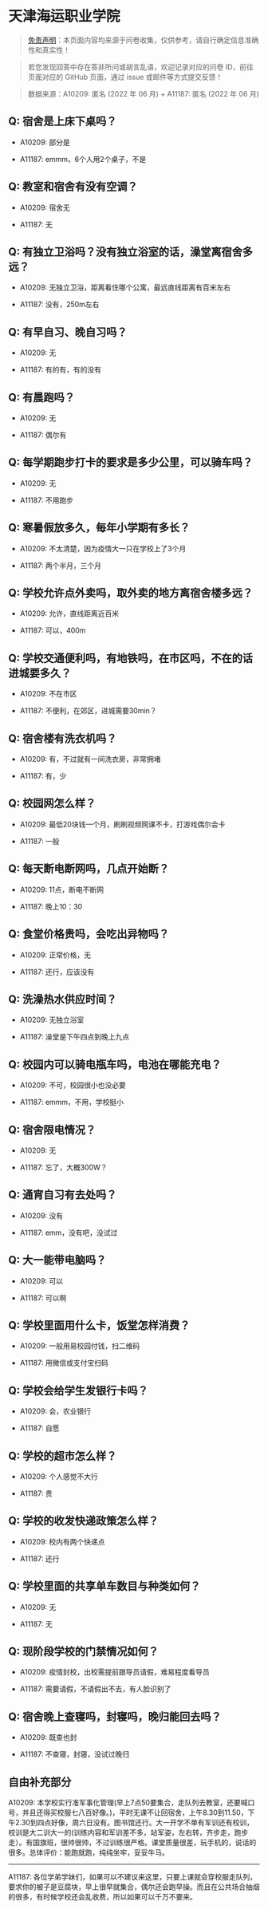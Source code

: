 # 天津海运职业学院

> [免责声明](https://colleges.chat/#_3)：本页面内容均来源于问卷收集，仅供参考，请自行确定信息准确性和真实性！

> 若您发现回答中存在答非所问或胡言乱语，欢迎记录对应的问卷 ID，前往页面对应的 GitHub 页面，通过 issue 或邮件等方式提交反馈！

> 数据来源：A10209: 匿名 (2022 年 06 月) + A11187: 匿名 (2022 年 06 月)

## Q: 宿舍是上床下桌吗？

- A10209: 部分是

- A11187: emmm，6个人用2个桌子，不是

## Q: 教室和宿舍有没有空调？

- A10209: 宿舍无

- A11187: 无

## Q: 有独立卫浴吗？没有独立浴室的话，澡堂离宿舍多远？

- A10209: 无独立卫浴，距离看住哪个公寓，最远直线距离有百米左右

- A11187: 没有，250m左右

## Q: 有早自习、晚自习吗？

- A10209: 无

- A11187: 有的有，有的没有

## Q: 有晨跑吗？

- A10209: 无

- A11187: 偶尔有

## Q: 每学期跑步打卡的要求是多少公里，可以骑车吗？

- A10209: 无

- A11187: 不用跑步

## Q: 寒暑假放多久，每年小学期有多长？

- A10209: 不太清楚，因为疫情大一只在学校上了3个月

- A11187: 两个半月，三个月

## Q: 学校允许点外卖吗，取外卖的地方离宿舍楼多远？

- A10209: 允许，直线距离近百米

- A11187: 可以，400m

## Q: 学校交通便利吗，有地铁吗，在市区吗，不在的话进城要多久？

- A10209: 不在市区

- A11187: 不便利，在郊区，进城需要30min？

## Q: 宿舍楼有洗衣机吗？

- A10209: 有，不过就有一间洗衣房，非常拥堵

- A11187: 有，少

## Q: 校园网怎么样？

- A10209: 最低20块钱一个月，刷刷视频网课不卡，打游戏偶尔会卡

- A11187: 一般

## Q: 每天断电断网吗，几点开始断？

- A10209: 11点，断电不断网

- A11187: 晚上10：30

## Q: 食堂价格贵吗，会吃出异物吗？

- A10209: 正常价格，无

- A11187: 还行，应该没有

## Q: 洗澡热水供应时间？

- A10209: 无独立浴室

- A11187: 澡堂是下午四点到晚上九点

## Q: 校园内可以骑电瓶车吗，电池在哪能充电？

- A10209: 不可，校园很小也没必要

- A11187: emmm，不用，学校挺小

## Q: 宿舍限电情况？

- A10209: 无

- A11187: 忘了，大概300W？

## Q: 通宵自习有去处吗？

- A10209: 没有

- A11187: emm，没有吧，没试过

## Q: 大一能带电脑吗？

- A10209: 可以

- A11187: 可以啊

## Q: 学校里面用什么卡，饭堂怎样消费？

- A10209: 一般用易校园付钱，扫二维码

- A11187: 用微信或支付宝扫码

## Q: 学校会给学生发银行卡吗？

- A10209: 会，农业银行

- A11187: 自愿

## Q: 学校的超市怎么样？

- A10209: 个人感觉不大行

- A11187: 贵

## Q: 学校的收发快递政策怎么样？

- A10209: 校内有两个快递点

- A11187: 还行

## Q: 学校里面的共享单车数目与种类如何？

- A10209: 无

- A11187: 无

## Q: 现阶段学校的门禁情况如何？

- A10209: 疫情封校，出校需提前跟导员请假，难易程度看导员

- A11187: 需要请假，不请假出不去，有人脸识别了

## Q: 宿舍晚上查寝吗，封寝吗，晚归能回去吗？

- A10209: 既查也封

- A11187: 不查寝，封寝，没试过晚归

## 自由补充部分

A10209: 本学校实行准军事化管理(早上7点50要集合，走队列去教室，还要喊口号，并且还得买校服七八百好像。)，平时无课不让回宿舍，上午8.30到11.50，下午2.30到四点好像，周六日没有。图书馆还行。大一开学不单有军训还有校训，校训是大二训大一的(训练内容和军训差不多，站军姿，左右转，齐步走，跑步走）。有国旗班，很帅很帅，不过训练很严格。课堂质量很差，玩手机的，说话的很多。总体评价：能跑就跑，纯纯坐牢，妥妥牛马。

***

A11187: 各位学弟学妹们，如果可以不建议来这里，只要上课就会穿校服走队列，要求你的被子是豆腐块，早上很早就集合，偶尔还会跑早操。而且在公共场合抽烟的很多，有时候学校还会乱收费，所以如果可以千万不要来。